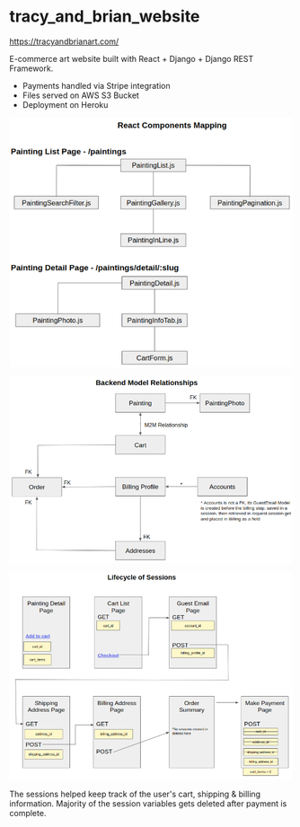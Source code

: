 # tracy_and_brian_website

https://tracyandbrianart.com/

E-commerce art website built with React + Django + Django REST Framework. 

- Payments handled via Stripe integration 
- Files served on AWS S3 Bucket
- Deployment on Heroku



![GitHub Logo](Exhibits/react_components_mapping.png)



![GitHub Logo](Exhibits/backend_model_relationships.png)



![GitHub Logo](Exhibits/session_lifecycle.png)

The sessions helped keep track of the user's cart, shipping & billing information. Majority of the session variables gets deleted after payment is complete.

